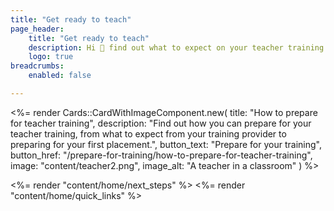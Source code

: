 ```yaml
---
title: "Get ready to teach"
page_header:
    title: "Get ready to teach"
    description: Hi 👋 find out what to expect on your teacher training and which resources you can use for support.
    logo: true
breadcrumbs:
    enabled: false

---
```


<%= render Cards::CardWithImageComponent.new( 
    title: "How to prepare for teacher training",
    description: "Find out how you can prepare for your teacher training, from what to expect from your training provider to preparing for your first placement.",
    button_text: "Prepare for your training",
    button_href: "/prepare-for-training/how-to-prepare-for-teacher-training",
    image: "content/teacher2.png",
    image_alt: "A teacher in a classroom"
) %>

<%= render "content/home/next_steps" %>
<%= render "content/home/quick_links" %>

